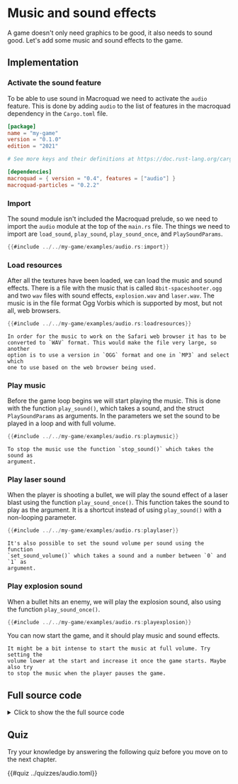 # Music and sound effects

A game doesn't only need graphics to be good, it also needs to sound good.
Let's add some music and sound effects to the game.

## Implementation

### Activate the sound feature

To be able to use sound in Macroquad we need to activate the `audio` feature.
This is done by adding `audio` to the list of features in the macroquad
dependency in the `Cargo.toml` file.

```toml [hl,9]
[package]
name = "my-game"
version = "0.1.0"
edition = "2021"

# See more keys and their definitions at https://doc.rust-lang.org/cargo/reference/manifest.html

[dependencies]
macroquad = { version = "0.4", features = ["audio"] }
macroquad-particles = "0.2.2"
```

### Import

The sound module isn't included the Macroquad prelude, so we need to import
the `audio` module at the top of the `main.rs` file. The things we need to
import are `load_sound`, `play_sound`, `play_sound_once`, and
`PlaySoundParams`.

```rust
{{#include ../../my-game/examples/audio.rs:import}}
```

### Load resources

After all the textures have been loaded, we can load the music and sound
effects. There is a file with the music that is called `8bit-spaceshooter.ogg`
and two `wav` files with sound effects, `explosion.wav` and `laser.wav`. The
music is in the file format Ogg Vorbis which is supported by most, but not
all, web browsers.

```rust
{{#include ../../my-game/examples/audio.rs:loadresources}}
```

```admonish note
In order for the music to work on the Safari web browser it has to be
converted to `WAV` format. This would make the file very large, so another
option is to use a version in `OGG` format and one in `MP3` and select which
one to use based on the web browser being used.
```

### Play music

Before the game loop begins we will start playing the music. This is done with
the function `play_sound()`, which takes a sound, and the struct
`PlaySoundParams` as arguments. In the parameters we set the sound to be
played in a loop and with full volume.

```rust
{{#include ../../my-game/examples/audio.rs:playmusic}}
```

```admonish info
To stop the music use the function `stop_sound()` which takes the sound as
argument.
```

### Play laser sound

When the player is shooting a bullet, we will play the sound effect of a laser
blast using the function `play_sound_once()`. This function takes the sound to
play as the argument. It is a shortcut instead of using `play_sound()` with a
non-looping parameter.

```rust [hl,8]
{{#include ../../my-game/examples/audio.rs:playlaser}}
```

```admonish info
It's also possible to set the sound volume per sound using the function
`set_sound_volume()` which takes a sound and a number between `0` and `1` as
argument.
```

### Play explosion sound

When a bullet hits an enemy, we will play the explosion sound, also using the
function `play_sound_once()`.

```rust [hl,14]
{{#include ../../my-game/examples/audio.rs:playexplosion}}
```

You can now start the game, and it should play music and sound effects.

```admonish tip title="Challenge" class="challenge"
It might be a bit intense to start the music at full volume. Try setting the
volume lower at the start and increase it once the game starts. Maybe also try
to stop the music when the player pauses the game.
```

<div class="noprint">

## Full source code

<details>
  <summary>Click to show the the full source code</summary>

```rust
{{#include ../../my-game/examples/audio.rs:all}}
```
</details>
</div>

<div class="noprint">

## Quiz

Try your knowledge by answering the following quiz before you move on to the
next chapter.

{{#quiz ../quizzes/audio.toml}}

</div>

